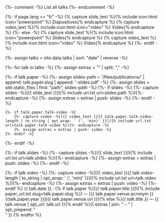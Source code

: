 {%- comment -%}
  List all talks
{%- endcomment -%}

{%- if page.lang == "fr" -%}
  {% capture slide_text %}{% include icon.html icon="powerpoint" %}&nbsp;Diapositives{% endcapture %}
  {% capture video_text %}{% include icon.html icon="video" %}&nbsp;Vidéo{% endcapture %}
{%- else -%}
  {% capture slide_text %}{% include icon.html icon="powerpoint" %}&nbsp;Slides{% endcapture %}
  {% capture video_text %}{% include icon.html icon="video" %}&nbsp;Video{% endcapture %}
{%- endif -%}

{%- assign talks = site.data.talks | sort: "date" | reverse -%}

{%- for talk in talks -%}
{%- assign extras = "" | split: "," -%}

{%- if talk.paper -%}
  {%- assign slides-path = '/files/publications/' | append: talk.paper.slug | append: '-slides.pdf' -%}
	{%- assign slides = site.static_files | find: "path", slides-path -%}
	{%- if slides -%}
		{%- capture slides -%}[{{ slide_text }}]({% include url.txt url=slides.path %}){%- endcapture -%}
		{%- assign extras = extras | push: slides -%}
	{%- endif -%}

	{%- if talk.paper.talk-video -%}
		{%- capture video -%}[{{ video_text }}{{ talk.paper.talk-video-length | to_string | opt_wrap: ' (', 'min)' }}]({% include url.txt url=talk.paper.talk-video %}){%- endcapture -%}
		{%- assign extras = extras | push: video -%}
	{%- endif -%}
{%- endif -%}

{%- if talk.slides -%}
	{%- capture slides -%}[{{ slide_text }}]({% include url.txt url=talk.slides %}){%- endcapture -%}
	{%- assign extras = extras | push: slides -%}
{%- endif -%}

{%- if talk.video -%}
	{%- capture video -%}[{{ video_text }}{{ talk.video-length | to_string | opt_wrap: ' (', 'min)' }}]({% include url.txt url=talk.video %}){%- endcapture -%}
	{%- assign extras = extras | push: video -%}
{%- endif %}
{{ talk.date }}
: {% if talk.paper %}[*{{ talk.paper.title }}*]({% include paper_url.txt slug=talk.paper.slug %}) &mdash; [{{ talk.paper.venue.acronym }} {{talk.paper.year }}]({{ talk.paper.venue.url }}){% else %}*{{ talk.title }}* &mdash; {{ talk.venue | opt_url: talk.url }}{% endif %}{{ extras | join: " &ndash; " | opt_prepend: "<br>" }}
{% endfor %}
